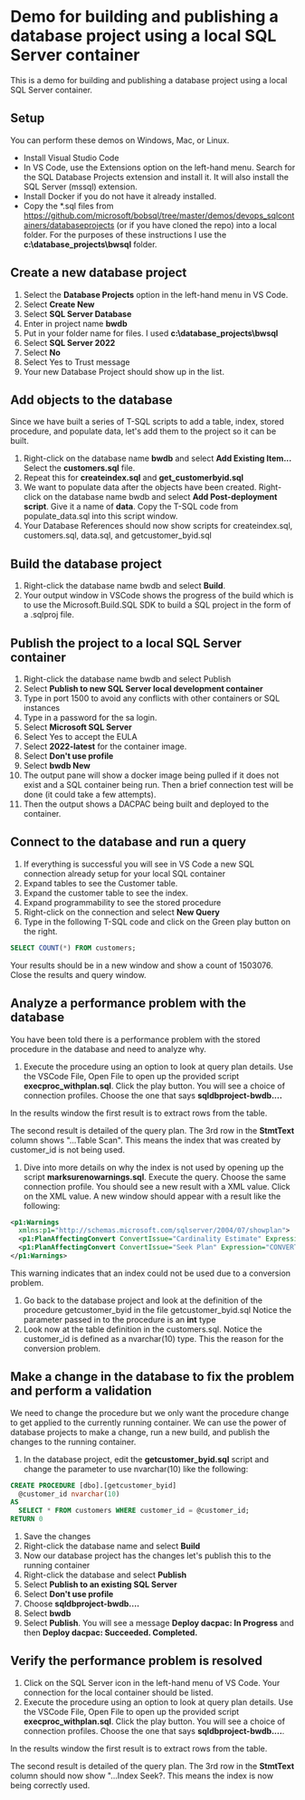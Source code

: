 # Demo for building and publishing a database project using a local SQL Server container

This is a demo for building and publishing a database project using a local SQL Server container.

## Setup

You can perform these demos on Windows, Mac, or Linux.

- Install Visual Studio Code
- In VS Code, use the Extensions option on the left-hand menu. Search for the SQL Database Projects extension and install it. It will also install the SQL Server (mssql) extension.
- Install Docker if you do not have it already installed.
- Copy the *.sql files from <https://github.com/microsoft/bobsql/tree/master/demos/devops_sqlcontainers/databaseprojects> (or if you have cloned the repo) into a local folder. For the purposes of these instructions I use the **c:\database_projects\bwsql** folder.

## Create a new database project

1. Select the **Database Projects** option in the left-hand menu in VS Code.
1. Select **Create New**
1. Select **SQL Server Database**
1. Enter in project name **bwdb**
1. Put in your folder name for files. I used **c:\database_projects\bwsql**
1. Select **SQL Server 2022**
1. Select **No**
1. Select Yes to Trust message
1. Your new Database Project should show up in the list.

## Add objects to the database

Since we have built a series of T-SQL scripts to add a table, index, stored procedure, and populate data, let's add them to the project so it can be built.

1. Right-click on the database name **bwdb** and select **Add Existing Item...** Select the **customers.sql** file.
1. Repeat this for **createindex.sql** and **get_customerbyid.sql**
1. We want to populate data after the objects have been created. Right-click on the database name bwdb and select **Add Post-deployment script**. Give it a name of **data**. Copy the T-SQL code from populate_data.sql into this script window.
1. Your Database References should now show scripts for createindex.sql, customers.sql, data.sql, and getcustomer_byid.sql

## Build the database project

1. Right-click the database name bwdb and select **Build**.
1. Your output window in VSCode shows the progress of the build which is to use the Microsoft.Build.SQL SDK to build a SQL project in the form of a .sqlproj file.

## Publish the project to a local SQL Server container

1. Right-click the database name bwdb and select Publish
1. Select **Publish to new SQL Server local development container**
1. Type in port 1500 to avoid any conflicts with other containers or SQL instances
1. Type in a password for the sa login.
1. Select **Microsoft SQL Server**
1. Select Yes to accept the EULA
1. Select **2022-latest** for the container image.
1. Select **Don't use profile**
1. Select **bwdb New**
1. The output pane will show a docker image being pulled if it does not exist and a SQL container being run. Then a brief connection test will be done (it could take a few attempts).
1. Then the output shows a DACPAC being built and deployed to the container.

## Connect to the database and run a query

1. If everything is successful you will see in VS Code a new SQL connection already setup for your local SQL container
1. Expand tables to see the Customer table.
1. Expand the customer table to see the index.
1. Expand programmability to see the stored procedure
1. Right-click on the connection and select **New Query**
1. Type in the following T-SQL code and click on the Green play button on the right.

```sql
SELECT COUNT(*) FROM customers;
```

Your results should be in a new window and show a count of 1503076. Close the results and query window.

## Analyze a performance problem with the database

You have been told there is a performance problem with the stored procedure in the database and need to analyze why.

1. Execute the procedure using an option to look at query plan details. Use the VSCode File, Open File to open up the provided script **execproc_withplan.sql**. Click the play button. You will see a choice of connection profiles. Choose the one that says **sqldbproject-bwdb....**

In the results window the first result is to extract rows from the table.

The second result is detailed of the query plan. The 3rd row in the **StmtText** column shows "...Table Scan". This means the index that was created by customer_id is not being used.

1. Dive into more details on why the index is not used by opening up the script **marksurenowarnings.sql**. Execute the query. Choose the same connection profile. You should see a new result with a XML value. Click on the XML value. A new window should appear with a result like the following:

```xml
<p1:Warnings 
  xmlns:p1="http://schemas.microsoft.com/sqlserver/2004/07/showplan">
  <p1:PlanAffectingConvert ConvertIssue="Cardinality Estimate" Expression="CONVERT_IMPLICIT(int,[bwdb].[dbo].[customers].[customer_id],0)" />
  <p1:PlanAffectingConvert ConvertIssue="Seek Plan" Expression="CONVERT_IMPLICIT(int,[bwdb].[dbo].[customers].[customer_id],0)=[@customer_id]" />
</p1:Warnings>
```
This warning indicates that an index could not be used due to a conversion problem.

1. Go back to the database project and look at the definition of the procedure getcustomer_byid in the file getcustomer_byid.sql Notice the parameter passed in to the procedure is an **int** type
1. Look now at the table definition in the customers.sql. Notice the customer_id is defined as a nvarchar(10) type. This the reason for the conversion problem.

## Make a change in the database to fix the problem and perform a validation

We need to change the procedure but we only want the procedure change to get applied to the currently running container.  We can use the power of database projects to make a change, run a new build, and publish the changes to the running container.

1. In the database project, edit the **getcustomer_byid.sql** script and change the parameter to use nvarchar(10) like the following:

```sql
CREATE PROCEDURE [dbo].[getcustomer_byid]
  @customer_id nvarchar(10)
AS
  SELECT * FROM customers WHERE customer_id = @customer_id;
RETURN 0
```
1. Save the changes
1. Right-click the database name and select **Build**
1. Now our database project has the changes let's publish this to the running container
1. Right-click the database and select **Publish**
1. Select **Publish to an existing SQL Server**
1. Select **Don't use profile**
1. Choose **sqldbproject-bwdb....**
1. Select **bwdb**
1. Select **Publish**. You will see a message **Deploy dacpac: In Progress** and then **Deploy dacpac: Succeeded. Completed.**

## Verify the performance problem is resolved

1. Click on the SQL Server icon in the left-hand menu of VS Code. Your connection for the local container should be listed.
1. Execute the procedure using an option to look at query plan details. Use the VSCode File, Open File to open up the provided script **execproc_withplan.sql**. Click the play button. You will see a choice of connection profiles. Choose the one that says **sqldbproject-bwdb....**.

In the results window the first result is to extract rows from the table.

The second result is detailed of the query plan. The 3rd row in the **StmtText** column should now show "...Index Seek?. This means the index is now being correctly used.